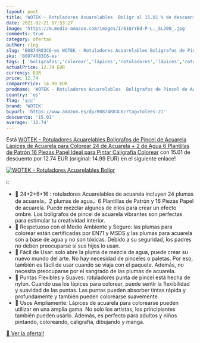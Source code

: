 ```yaml
---
layout: post
title: 'WOTEK - Rotuladores Acuarelables  Bolígr al 15.01 % de descuento'
date: 2021-02-21 07:53:27
image: 'https://m.media-amazon.com/images/I/61QrYBd-P-L._SL200_.jpg'
comments: true
category: ofertas
author: ring
slug: 'B0874R83C6-es WOTEK - Rotuladores Acuarelables Bolígrafos de Pincel de...'
sku: 'B0874R83C6-es'
tags: [ 'bolígrafos','colorear','lápices','rotuladores','lápices','rotuladores', ]
actualPrice: 12.74 EUR
currency: EUR
price: 12.74
comparePrice: 14.99 EUR
prodname: 'WOTEK - Rotuladores Acuarelables  Bolígrafos de Pincel de Acuarela  Lápices de Acuarela para Colorear  24 de Acuarela + 2 de Agua  6 Plantillas de Patrón 16 Piezas Papel Ideal para Pintar Caligrafía Colorear'
country: 'es'
flag: '🇪🇸'
brand: 'WOTEK'
buyurl: 'https://www.amazon.es/dp/B0874R83C6/?tag=tolees-21'
descuento: '15.01'
average: '12.74'
---
```


Está [WOTEK - Rotuladores Acuarelables  Bolígrafos de Pincel de Acuarela  Lápices de Acuarela para Colorear  24 de Acuarela + 2 de Agua  6 Plantillas de Patrón 16 Piezas Papel Ideal para Pintar Caligrafía Colorear](https://www.amazon.es/dp/B0874R83C6/?tag=tolees-21) con 15.01 de descuento por 12.74 EUR (original: 14.99 EUR) en el siguiente enlace!

[![WOTEK - Rotuladores Acuarelables  Bolígr](https://m.media-amazon.com/images/I/61QrYBd-P-L._SL200_.jpg)](https://www.amazon.es/dp/B0874R83C6/?tag=tolees-21)

ℹ️:

- 🎨 24+2+6+16 : rotuladores Acuarelables de acuarela incluyen 24 plumas de acuarela，2 plumas de agua，6 Plantillas de Patrón y 16 Piezas Papel de acuarela. Puede mezclar algunos de ellos para crear un efecto ombre. Los bolígrafos de pincel de acuarela vibrantes son perfectas para estimular tu creatividad interior.
- 🎨 Respetuoso con el Medio Ambiente y Seguro: las plumas para colorear están certificadas por EN71 y MSDS y las plumas para acuarela son a base de agua y no son tóxicas. Debido a su seguridad, los padres no deben preocuparse si sus hijos lo usan.
- 🎨 Fácil de Usar: solo abre la pluma de mezcla de agua, puede crear su nuevo mundo del arte. No hay necesidad de pinceles o paletas. Por eso, también es fácil de usar cuando se viaja con el paquete. Además, no necesita preocuparse por el sangrado de las plumas de acuarela.
- 🎨 Puntas Flexibles y Suaves: rotuladores punta de pincel está hecha de nylon. Cuando usa los lápices para colorear, puede sentir la flexibilidad y suavidad de las puntas. Las puntas pueden absorber tintas rápida y profundamente y también pueden colorearse suavemente.
- 🎨 Usos Ampliamente: Lápices de acuarela para colorearse pueden utilizar en una amplia gama. No solo los artistas, los principiantes también pueden usarlo. Además, es perfecto para adultos y niños pintando, coloreando, caligrafía, dibujando y manga.

[🛒 Ver la oferta!!](https://www.amazon.es/dp/B0874R83C6/?tag=tolees-21)
